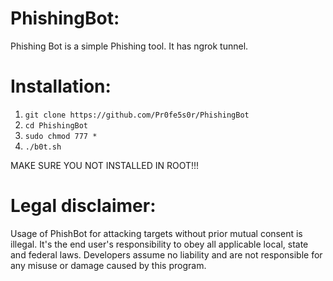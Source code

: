 # PhishingBot:
Phishing Bot is a simple Phishing tool. It has ngrok tunnel.

# Installation:
1. `git clone https://github.com/Pr0fe5s0r/PhishingBot`
2.  `cd PhishingBot`
3.  `sudo chmod 777 *`
4.  `./b0t.sh`

MAKE SURE YOU NOT INSTALLED IN ROOT!!!

# Legal disclaimer:
Usage of PhishBot for attacking targets without prior mutual consent is illegal. It's the end user's responsibility to obey all applicable local, state and federal laws. Developers assume no liability and are not responsible for any misuse or damage caused by this program.
